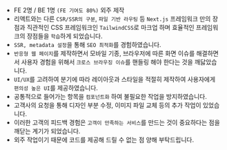 - FE 2명 / BE 1명 `(FE 기여도 80%)` 외주 제작
- 리액트와는 다른 `CSR/SSR의 구분`, `파일 기반 라우팅` 등 `Next.js` 프레임워크 만의 장점과 직관적인 CSS 프레임워크인 `TailwindCSS`로 마크업 하며 효율적인 프레임워크의 장점들을 `학습`하게 되었습니다.
- `SSR, metadata 설정`을 통해 `SEO 최적화`를 경험하였습니다.
- `반응형 웹 페이지`를 제작하면서 모바일 기종, 브라우저에 따른 화면 이슈를 해결하면서 사용자 경험을 위해서 `크로스 브라우징 이슈`를 핸들링 해야 한다는 것을 깨닳았습니다.
- `UI/UX`를 고려하여 분기에 따라 레이아웃과 스타일을 적절히 제작하여 사용자에게 `편의성 높은 UI`를 제공하였습니다.
- 공통적으로 들어가는 항목을 `컴포넌트화` 하여 불필요한 작업을 방지하였습니다.
- 고객사의 요청을 통해 디자인 부분 수정, 이미지 파일 교체 등의 추가 작업이 있었습니다.
- 이러한 고객의 피드백 경험은 `고객이 만족하는 서비스`를 만드는 것이 중요하다는 점을 깨닫는 계기가 되었습니다.
- 외주 작업이기 때문에 코드를 제공해 드릴 수 없는 점 양해 부탁드립니다.
